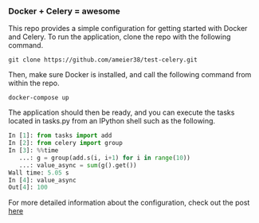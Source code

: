 ### Docker + Celery = awesome
This repo provides a simple configuration for getting started with Docker and Celery.
To run the application, clone the repo with the following command.
```
git clone https://github.com/ameier38/test-celery.git
```
Then, make sure Docker is installed, and call the following command from within the repo.
```
docker-compose up
```
The application should then be ready, and you can execute the tasks located in tasks.py
from an IPython shell such as the following.
```python
In [1]: from tasks import add
In [2]: from celery import group
In [3]: %%time
   ...: g = group(add.s(i, i+1) for i in range(10))
   ...: value_async = sum(g().get())
Wall time: 5.05 s
In [4]: value_async
Out[4]: 100
```

For more detailed information about the configuration, check out the post
[here](http://mindhypertrophy.com/articles/6)